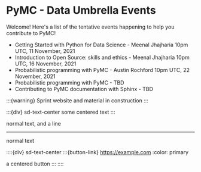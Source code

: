 # PyMC - Data Umbrella Events

Welcome! Here's a list of the tentative events happening to help you contribute to PyMC!

- Getting Started with Python for Data Science - Meenal Jhajharia
  10pm UTC, 11 November, 2021
- Introduction to Open Source: skills and ethics - Meenal Jhajharia
  10pm UTC, 16 November, 2021
- Probabilistic programming with PyMC - Austin Rochford
  10pm UTC, 22 November, 2021
- Probabilistic programming with PyMC - TBD
- Contributing to PyMC documentation with Sphinx - TBD


:::{warning} Sprint website and material in construction
:::

:::{div} sd-text-center
some centered text
:::

normal text,
and a line

---

normal text

::::{div} sd-text-center
:::{button-link} https://example.com
:color: primary

a centered button
:::
::::
